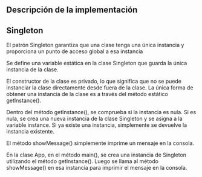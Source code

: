 
## Descripción de la implementación


## Singleton

 El patrón Singleton garantiza que una clase tenga una única instancia y proporciona un punto de acceso global a esa instancia

Se define una variable estática en la clase Singleton que guarda la única instancia de la clase. 

El constructor de la clase es privado, lo que significa que no se puede instanciar la clase directamente desde fuera de la clase. La única forma de obtener una instancia de la clase es a través del método estático getInstance().

Dentro del método getInstance(), se comprueba si la instancia es nula. Si es nula, se crea una nueva instancia de la clase Singleton y se asigna a la variable instance. Si ya existe una instancia, simplemente se devuelve la instancia existente.

El método showMessage() simplemente imprime un mensaje en la consola.

En la clase App, en el método main(), se crea una instancia de Singleton utilizando el método getInstance(). Luego se llama al método showMessage() en esa instancia para imprimir el mensaje en la consola.
